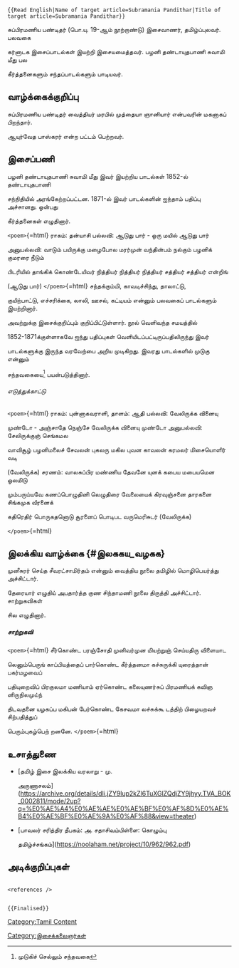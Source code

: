 ```{=mediawiki}
{{Read English|Name of target article=Subramania Pandithar|Title of target article=Subramania Pandithar}}
```
சுப்பிரமணிய பண்டிதர் (பொ.யு. 19-ஆம் நூற்றாண்டு) இசைவாணர், தமிழ்ப்புலவர். பலவகை
கர்னாடக இசைப்பாடல்கள் இயற்றி இசையமைத்தவர். பழனி தண்டாயுதபாணி சுவாமி மீது பல
கீர்த்தனைகளும் சந்தப்பாடல்களும் பாடியவர்.

## வாழ்க்கைக்குறிப்பு

சுப்பிரமணிய பண்டிதர் வைத்தியர் மரபில் முத்தையா ஞானியார் என்பவரின் மகனாகப் பிறந்தார்.
ஆயுர்வேத பாஸ்கரர் என்ற பட்டம் பெற்றவர்.

## இசைப்பணி

பழனி தண்டாயுதபாணி சுவாமி மீது இவர் இயற்றிய பாடல்கள் 1852-ல் தண்டாயுதபாணி
சந்நிதியில் அரங்கேற்றப்பட்டன. 1871-ல் இவர் பாடல்களின் ஐந்தாம் பதிப்பு அச்சானது. ஒன்பது
கீர்த்தனைகள் எழுதினார்.

`<poem>`{=html} ராகம்: தன்யாசி பல்லவி: ஆடுது பார் - ஒரு மயில் ஆடுது பார்
அனுபல்லவி: வாடும் பயிருக்கு மழைபோல மரர்முன் வந்தின்பம் நல்கும் பழனிக் குமரரை நீடும்
பிடரியில் தாங்கிக் கொண்டேயிவர் நித்தியர் நித்தியர் நித்தியர் சத்தியர் சத்தியர் என்றிங்
(ஆடுது பார்) `</poem>`{=html} சந்தக்கும்மி, காவடிச்சிந்து, தாலாட்டு,
குயிற்பாட்டு, எச்சரிக்கை, லாலி, ஊசல், கட்டியம் என்னும் பலவகைப் பாடல்களும் இயற்றினார்.
அவற்றுக்கு இசைக்குறிப்பும் குறிப்பிட்டுள்ளார். நூல் வெளிவந்த சமயத்தில்
1852-1871க்குள்ளாகவே ஐந்து பதிப்புகள் வெளியிடப்பட்டிருப்பதிலிருந்து இவர்
பாடல்களுக்கு இருந்த வரவேற்பை அறிய முடிகிறது. இவரது பாடல்களில் முடுகு என்னும்
சந்தவகையை[^1] பயன்படுத்தினார்.

###### எடுத்துக்காட்டு

`<poem>`{=html} ராகம்: புன்னாகவராளி, தாளம்: ஆதி பல்லவி: வேலிருக்க வினையு
முண்டோ - அஞ்சாதே நெஞ்சே வேலிருக்க வினையு முண்டோ அனுபல்லவி: சேலிருக்குஞ் செங்கமல
வாவிசூழ் பழனிமலைச் சேவலன் புகலரு மகில புவன காவலன் கரமலர் மிசையொளிர் வடி
(வேலிருக்க) சரணம்: வாலசுப்பிர மண்ணிய தேவனே யுனக் கபைய மபையமென ஓலமிடு
மும்பருய்யவே கணப்பொழுதினி லெழுதிரை வேலையைக் கிரவுஞ்சனை தாரகனை சிங்கமுக வீரனைக்
கதிரெதிர் பொருகதனொடு சூரனைப் பொடிபட வருமெரிசுடர் (வேலிருக்க)
`</poem>`{=html}

## இலக்கிய வாழ்க்கை {#இலககய_வழகக}

முனீசுரர் செய்த சீவரட்சாமிர்தம் என்னும் வைத்திய நூலை தமிழில் மொழிபெயர்த்து அச்சிட்டார்.
தேரையார் எழுதிய் அபதார்த்த குண சிந்தாமணி நூலை திருத்தி அச்சிட்டார். சாற்றுகவிகள்
சில எழுதினார்.

##### சாற்றுகவி

`<poem>`{=html} சீர்கொண்ட பரஞ்சோதி முனிவர்முன மியற்றுஞ் செய்யதிரு விளையாட
லெனும்பெருங் காப்பியத்தைப் பார்கொண்ட கீர்த்தனமா கச்சுருக்கி யுரைத்தான் பகர்மழவைப்
பதியுறைவிப் பிரகுலமா மணியாம் ஏர்கொண்ட கலையுணர்சுப் பிரமணியக் கவிஞ னிருநிலமுய்ந்
திடவதனை யழகப்ப மகிபன் பேர்கொண்ட கேசவமா லச்சுக்கூ டத்திற் பிழையறவச் சிற்பதித்துப்
பெரும்புகழ்பெற் றனனே. `</poem>`{=html}

## உசாத்துணை

-   [தமிழ் இசை இலக்கிய வரலாறு - மு.
    அருணாசலம்](https://archive.org/details/dli.jZY9lup2kZl6TuXGlZQdjZY9jhyy.TVA_BOK_0002811/mode/2up?q=%E0%AE%A4%E0%AE%AE%E0%AE%BF%E0%AF%8D%E0%AE%B4%E0%AE%BF%E0%AE%9A%E0%AF%88&view=theater)
-   [பாவலர் சரித்திர தீபகம்: அ. சதாசிவம்பிள்ளை: கொழும்பு
    தமிழ்ச்சங்கம்](https://noolaham.net/project/10/962/962.pdf)

## அடிக்குறிப்புகள்

```{=html}
<references />
```
```{=mediawiki}
{{Finalised}}
```
[Category:Tamil Content](Category:Tamil_Content "wikilink")
[Category:இசைக்கலைஞர்கள்](Category:இசைக்கலைஞர்கள் "wikilink")

[^1]: முடுகிச் செல்லும் சந்தவகை
